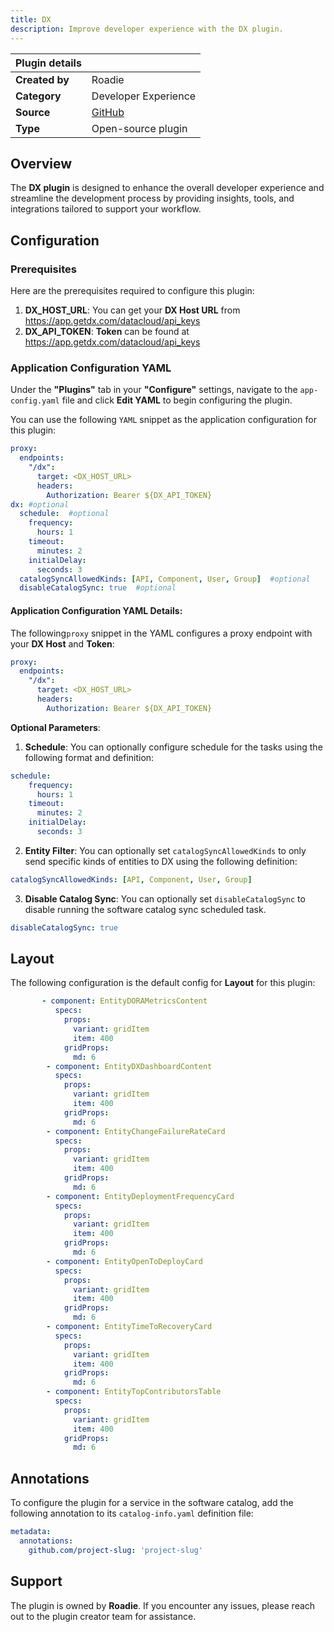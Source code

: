 ```yaml
---
title: DX 
description: Improve developer experience with the DX plugin.
---
```


| Plugin details |                                                                               |
| -------------- | ----------------------------------------------------------------------------- |
| **Created by** | Roadie                                                                      |
| **Category**   | Developer Experience                                                                         |
| **Source**     | [GitHub](https://github.com/get-dx/backstage-plugin) |
| **Type**       | Open-source plugin                                                            |

## Overview
The **DX plugin** is designed to enhance the overall developer experience and streamline the development process by providing insights, tools, and integrations tailored to support your workflow. 

## Configuration

### Prerequisites
Here are the prerequisites required to configure this plugin: 
1. **DX_HOST_URL**: You can get your **DX Host URL** from https://app.getdx.com/datacloud/api_keys
2. **DX_API_TOKEN**: **Token** can be found at https://app.getdx.com/datacloud/api_keys

### Application Configuration YAML
Under the **"Plugins"** tab in your **"Configure"** settings, navigate to the ``app-config.yaml`` file and click **Edit YAML** to begin configuring the plugin.

You can use the following ``YAML`` snippet as the application configuration for this plugin:
```YAML
proxy:
  endpoints:
    "/dx":
      target: <DX_HOST_URL>
      headers:
        Authorization: Bearer ${DX_API_TOKEN}
dx: #optional
  schedule:  #optional
    frequency:
      hours: 1
    timeout:
      minutes: 2
    initialDelay:
      seconds: 3
  catalogSyncAllowedKinds: [API, Component, User, Group]  #optional
  disableCatalogSync: true  #optional
```

#### Application Configuration YAML Details:
The following``proxy`` snippet in the YAML configures a proxy endpoint with your **DX Host** and **Token**:
```YAML
proxy:
  endpoints:
    "/dx":
      target: <DX_HOST_URL>
      headers:
        Authorization: Bearer ${DX_API_TOKEN}
```

**Optional Parameters**:
1. **Schedule**: You can optionally configure schedule for the tasks using the following format and definition: 
```YAML
schedule:  
    frequency:
      hours: 1
    timeout:
      minutes: 2
    initialDelay:
      seconds: 3
```
2. **Entity Filter**: You can optionally set ``catalogSyncAllowedKinds`` to only send specific kinds of entities to DX using the following definition:
```YAML
catalogSyncAllowedKinds: [API, Component, User, Group]
```
3. **Disable Catalog Sync**: You can optionally set ``disableCatalogSync`` to disable running the software catalog sync scheduled task.
```YAML
disableCatalogSync: true
```

## Layout
The following configuration is the default config for **Layout** for this plugin: 
```YAML
       - component: EntityDORAMetricsContent
          specs:
            props:
              variant: gridItem
              item: 400
            gridProps:
              md: 6
        - component: EntityDXDashboardContent
          specs:
            props:
              variant: gridItem
              item: 400
            gridProps:
              md: 6
        - component: EntityChangeFailureRateCard
          specs:
            props:
              variant: gridItem
              item: 400
            gridProps:
              md: 6
        - component: EntityDeploymentFrequencyCard
          specs:
            props:
              variant: gridItem
              item: 400
            gridProps:
              md: 6
        - component: EntityOpenToDeployCard
          specs:
            props:
              variant: gridItem
              item: 400
            gridProps:
              md: 6
        - component: EntityTimeToRecoveryCard
          specs:
            props:
              variant: gridItem
              item: 400
            gridProps:
              md: 6
        - component: EntityTopContributorsTable
          specs:
            props:
              variant: gridItem
              item: 400
            gridProps:
              md: 6
```
## Annotations
To configure the plugin for a service in the software catalog, add the following annotation to its ``catalog-info.yaml`` definition file:

```YAML
metadata:
  annotations:
    github.com/project-slug: 'project-slug'
```

## Support
The plugin is owned by **Roadie**. If you encounter any issues, please reach out to the plugin creator team for assistance.


